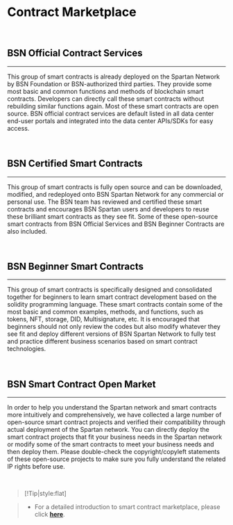 # <font color=Black>Contract Marketplace</font>

<br/>

## <font color=Black><span id="1">BSN Official Contract Services</span></font>
---


This group of smart contracts is already deployed on the Spartan Network by BSN Foundation or BSN-authorized third parties. They provide some most basic and common functions and methods of blockchain smart contracts. Developers can directly call these smart contracts without rebuilding similar functions again. Most of these smart contracts are open source. BSN official contract services are default listed in all data center end-user portals and integrated into the data center APIs/SDKs for easy access.

<br/>

## <font color=Black><span id="2">BSN Certified Smart Contracts</span></font>
---


This group of smart contracts is fully open source and can be downloaded, modified, and redeployed onto BSN Spartan Network for any commercial or personal use. The BSN team has reviewed and certified these smart contracts and encourages BSN Spartan users and developers to reuse these brilliant smart contracts as they see fit. Some of these open-source smart contracts from BSN Official Services and BSN Beginner Contracts are also included. 


<br/>

## <font color=Black><span id="3">BSN Beginner Smart Contracts</span></font>
---


This group of smart contracts is specifically designed and consolidated together for beginners to learn smart contract development based on the solidity programming language. These smart contracts contain some of the most basic and common examples, methods, and functions, such as tokens, NFT, storage, DID, Multisignature, etc. It is encouraged that beginners should not only review the codes but also modify whatever they see fit and deploy different versions of BSN Spartan Network to fully test and practice different business scenarios based on smart contract technologies.



<br/>

## <font color=Black><span id="4">BSN Smart Contract Open Market</span></font>
---


In order to help you understand the Spartan network and smart contracts more intuitively and comprehensively, we have collected a large number of open-source smart contract projects and verified their compatibility through actual deployment of the Spartan network. You can directly deploy the smart contract projects that fit your business needs in the Spartan network or modify some of the smart contracts to meet your business needs and then deploy them. Please double-check the copyright/copyleft statements of these open-source projects to make sure you fully understand the related IP rights before use.

<br/>

> [!Tip|style:flat]

> - For a detailed introduction to smart contract marketplace, please click [**here**](https://www.spartan.bsn.foundation/main/contract).


<br/>
<br/>
<br/>